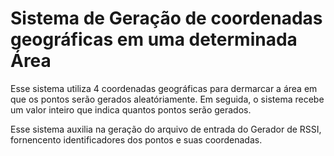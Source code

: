 # Sistema de Geração de coordenadas geográficas em uma determinada Área

Esse sistema utiliza 4 coordenadas geográficas para dermarcar a área em que os pontos serão gerados aleatóriamente.
Em seguida, o sistema recebe um valor inteiro que indica quantos pontos serão gerados.

Esse sistema auxilia na geração do arquivo de entrada do Gerador de RSSI, fornencento identificadores dos pontos e suas coordenadas.
